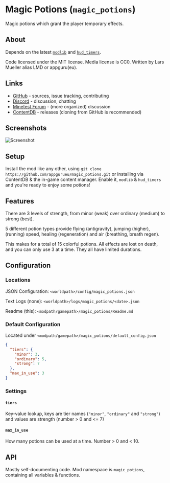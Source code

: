 # Magic Potions (`magic_potions`)

Magic potions which grant the player temporary effects.

## About

Depends on the latest [`modlib`](https://github.com/appgurueu/modlib) and [`hud_timers`](https://github.com/appgurueu/hud_timers).

Code licensed under the MIT license. Media license is CC0. Written by Lars Mueller alias LMD or appguru(eu).

## Links

* [GitHub](https://github.com/appgurueu/magic_potions) - sources, issue tracking, contributing
* [Discord](https://discordapp.com/invite/ysP74by) - discussion, chatting
* [Minetest Forum](https://forum.minetest.net/viewtopic.php?f=9&t=24208) - (more organized) discussion
* [ContentDB](https://content.minetest.net/packages/LMD/magic_potions/) - releases (cloning from GitHub is recommended)

## Screenshots

![Screenshot](screenshot.png)

## Setup

Install the mod like any other, using `git clone https://github.com/appgurueu/magic_potions.git` or installing via ContentDB & the in-game content manager. Enable it, `modlib` & `hud_timers` and you're ready to enjoy some potions!

## Features

There are 3 levels of strength, from minor (weak) over ordinary (medium) to strong (best).

5 different potion types provide flying (antigravity), jumping (higher), (running) speed, healing (regeneration) and air (breathing, breath regen).

This makes for a total of 15 colorful potions. All effects are lost on death, and you can only use 3 at a time. They all have limited durations.

## Configuration

### Locations

JSON Configuration: `<worldpath>/config/magic_potions.json`

Text Logs (none): `<worldpath>/logs/magic_potions/<date>.json`

Readme (this): `<modpath/gamepath>/magic_potions/Readme.md`

### Default Configuration

Located under `<modpath/gamepath>/magic_potions/default_config.json`
```json
{
  "tiers": {
    "minor": 3,
    "ordinary": 5,
    "strong": 7
  },
  "max_in_use": 3
}
```

### Settings

#### `tiers`

Key-value lookup, keys are tier names (`"minor"`, `"ordinary"` and `"strong"`) and values are strength (number > 0 and <= 7)

#### `max_in_use`

How many potions can be used at a time. Number > 0 and < 10.

## API

Mostly self-documenting code. Mod namespace is `magic_potions`, containing all variables & functions.